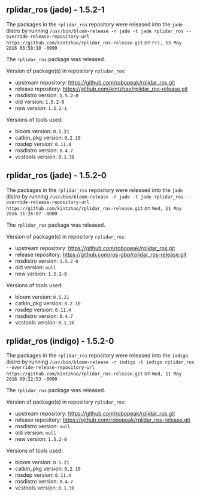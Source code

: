## rplidar_ros (jade) - 1.5.2-1

The packages in the `rplidar_ros` repository were released into the `jade` distro by running `/usr/bin/bloom-release -r jade -t jade rplidar_ros --override-release-repository-url https://github.com/kintzhao/rplidar_ros-release.git` on `Fri, 13 May 2016 06:58:10 -0000`

The `rplidar_ros` package was released.

Version of package(s) in repository `rplidar_ros`:

- upstream repository: https://github.com/robopeak/rplidar_ros.git
- release repository: https://github.com/kintzhao/rplidar_ros-release.git
- rosdistro version: `1.5.2-0`
- old version: `1.5.2-0`
- new version: `1.5.2-1`

Versions of tools used:

- bloom version: `0.5.21`
- catkin_pkg version: `0.2.10`
- rosdep version: `0.11.4`
- rosdistro version: `0.4.7`
- vcstools version: `0.1.38`


## rplidar_ros (jade) - 1.5.2-0

The packages in the `rplidar_ros` repository were released into the `jade` distro by running `/usr/bin/bloom-release -r jade -t jade rplidar_ros --override-release-repository-url https://github.com/kintzhao/rplidar_ros-release.git` on `Wed, 11 May 2016 11:26:07 -0000`

The `rplidar_ros` package was released.

Version of package(s) in repository `rplidar_ros`:

- upstream repository: https://github.com/robopeak/rplidar_ros.git
- release repository: https://github.com/ros-gbp/rplidar_ros-release.git
- rosdistro version: `1.5.2-0`
- old version: `null`
- new version: `1.5.2-0`

Versions of tools used:

- bloom version: `0.5.21`
- catkin_pkg version: `0.2.10`
- rosdep version: `0.11.4`
- rosdistro version: `0.4.7`
- vcstools version: `0.1.38`


## rplidar_ros (indigo) - 1.5.2-0

The packages in the `rplidar_ros` repository were released into the `indigo` distro by running `/usr/bin/bloom-release -r indigo -t indigo rplidar_ros --override-release-repository-url https://github.com/kintzhao/rplidar_ros-release.git` on `Wed, 11 May 2016 09:22:53 -0000`

The `rplidar_ros` package was released.

Version of package(s) in repository `rplidar_ros`:

- upstream repository: https://github.com/robopeak/rplidar_ros.git
- release repository: https://github.com/robopeak/rplidar_ros-release.git
- rosdistro version: `null`
- old version: `null`
- new version: `1.5.2-0`

Versions of tools used:

- bloom version: `0.5.21`
- catkin_pkg version: `0.2.10`
- rosdep version: `0.11.4`
- rosdistro version: `0.4.7`
- vcstools version: `0.1.38`


